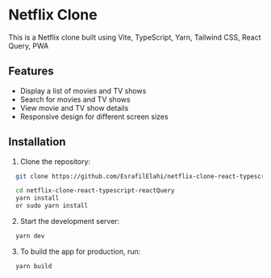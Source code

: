 # Netflix Clone

This is a Netflix clone built using Vite, TypeScript, Yarn, Tailwind CSS, React Query, PWA

## Features

- Display a list of movies and TV shows
- Search for movies and TV shows
- View movie and TV show details
- Responsive design for different screen sizes

## Installation

1. Clone the repository:

  ```bash
    git clone https://github.com/EsrafilElahi/netflix-clone-react-typescript-reactQuery
  ```
  ```bash
    cd netflix-clone-react-typescript-reactQuery
    yarn install
    or sudo yarn install
  ```

2. Start the development server:
  ```bash
    yarn dev
  ```

3. To build the app for production, run:
  ```bash
    yarn build
  ```